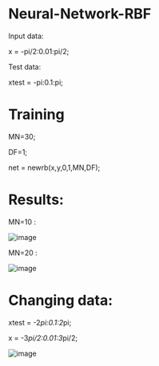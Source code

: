 # Neural-Network-RBF

Input data:

x = -pi/2:0.01:pi/2;

Test data:

xtest = -pi:0.1:pi;

# Training

MN=30;

DF=1;

net = newrb(x,y,0,1,MN,DF);


# Results:

MN=10 :

![image](https://user-images.githubusercontent.com/21992001/187099729-1f18b400-1db5-40d2-8eec-1218db288286.png)

MN=20 :

![image](https://user-images.githubusercontent.com/21992001/187099734-1658e126-ba02-4c10-923e-daee56ed09e9.png)


# Changing data:

xtest = -2*pi:0.1:2*pi;

x = -3*pi/2:0.01:3*pi/2;

![image](https://user-images.githubusercontent.com/21992001/187099831-343ae0f7-a2a1-4ef2-b686-e575cc90cfd9.png)
